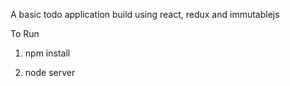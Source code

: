 A basic todo application build using react, redux and immutablejs

To Run 

1) npm install

2) node server